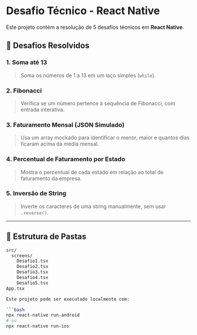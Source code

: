 # Desafio Técnico - React Native

Este projeto contém a resolução de 5 desafios técnicos em **React Native**.

## 🚀 Desafios Resolvidos

### 1. Soma até 13
> Soma os números de 1 a 13 em um laço simples (`while`).

### 2. Fibonacci
> Verifica se um número pertence à sequência de Fibonacci, com entrada interativa.

### 3. Faturamento Mensal (JSON Simulado)
> Usa um array mockado para identificar o menor, maior e quantos dias ficaram acima da média mensal.

### 4. Percentual de Faturamento por Estado
> Mostra o percentual de cada estado em relação ao total de faturamento da empresa.

### 5. Inversão de String
> Inverte os caracteres de uma string manualmente, sem usar `.reverse()`.

---

## 📂 Estrutura de Pastas

```bash
src/
  screens/
    Desafio1.tsx
    Desafio2.tsx
    Desafio3.tsx
    Desafio4.tsx
    Desafio5.tsx
App.tsx

Este projeto pode ser executado localmente com:

```bash
npx react-native run-android
# ou
npx react-native run-ios
